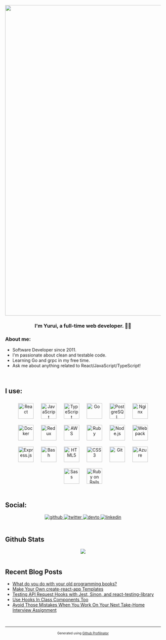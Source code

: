 <div align="center">
<img src="https://i.ibb.co/kcNCkMB/Clean-Shot-2020-08-09-at-22-14-33.png" align="center" height="undefined" width="1002" />
</div>  

### <div align="center">I'm Yurui, a full-time web developer. 👨‍💻 </div>  

### About me:  
- Software Developer since 2011.
- I'm passionate about clean and testable code.
- Learning Go and grpc in my free time.
- Ask me about anything related to React/JavaScript/TypeScript!

<br/>

## I use:
<div align="center">  
<img style="margin: 10px" src="https://raw.githubusercontent.com/devicons/devicon/blob/master/icons/react/react-original-wordmark.svg" alt="React" height="50" />  
<img style="margin: 10px" src="https://raw.githubusercontent.com/devicons/devicon/blob/master/icons/javascript/javascript-original.svg" alt="JavaScript" height="50" />  
<img style="margin: 10px" src="https://raw.githubusercontent.com/devicons/devicon/blob/master/icons/typescript/typescript-original.svg" alt="TypeScript" height="50" />  
<img style="margin: 10px" src="https://raw.githubusercontent.com/devicons/devicon/blob/master/icons/go/go-original.svg" alt="Go" height="50" />  
<img style="margin: 10px" src="https://raw.githubusercontent.com/devicons/devicon/blob/master/icons/postgresql/postgresql-original-wordmark.svg" alt="PostgreSQL" height="50" />  
<img style="margin: 10px" src="https://raw.githubusercontent.com/devicons/devicon/blob/master/icons/nginx/nginx-original.svg" alt="Nginx" height="50" />  
<img style="margin: 10px" src="https://raw.githubusercontent.com/devicons/devicon/blob/master/icons/docker/docker-original-wordmark.svg" alt="Docker" height="50" />  
<img style="margin: 10px" src="https://raw.githubusercontent.com/devicons/devicon/blob/master/icons/redux/redux-original.svg" alt="Redux" height="50" />  
<img style="margin: 10px" src="https://raw.githubusercontent.com/devicons/devicon/blob/master/icons/amazonwebservices/amazonwebservices-original-wordmark.svg" alt="AWS" height="50" />  
<img style="margin: 10px" src="https://raw.githubusercontent.com/devicons/devicon/blob/master/icons/ruby/ruby-original-wordmark.svg" alt="Ruby" height="50" />  
<img style="margin: 10px" src="https://raw.githubusercontent.com/devicons/devicon/blob/master/icons/nodejs/nodejs-original-wordmark.svg" alt="Node.js" height="50" />  
<img style="margin: 10px" src="https://raw.githubusercontent.com/devicons/devicon/blob/master/icons/webpack/webpack-original.svg" alt="Webpack" height="50" />  
<img style="margin: 10px" src="https://raw.githubusercontent.com/devicons/devicon/blob/master/icons/express/express-original-wordmark.svg" alt="Express.js" height="50" />  
<img style="margin: 10px" src="https://www.vectorlogo.zone/logos/gnu_bash/gnu_bash-icon.svg" alt="Bash" height="50" />  
<img style="margin: 10px" src="https://raw.githubusercontent.com/devicons/devicon/blob/master/icons/html5/html5-original-wordmark.svg" alt="HTML5" height="50" />  
<img style="margin: 10px" src="https://raw.githubusercontent.com/devicons/devicon/blob/master/icons/css3/css3-original-wordmark.svg" alt="CSS3" height="50" />  
<img style="margin: 10px" src="https://www.vectorlogo.zone/logos/git-scm/git-scm-icon.svg" alt="Git" height="50" />  
<img style="margin: 10px" src="https://www.vectorlogo.zone/logos/microsoft_azure/microsoft_azure-icon.svg" alt="Azure" height="50" />  
<img style="margin: 10px" src="https://raw.githubusercontent.com/devicons/devicon/blob/master/icons/sass/sass-original.svg" alt="Sass" height="50" />  
<img style="margin: 10px" src="https://raw.githubusercontent.com/devicons/devicon/blob/master/icons/rails/rails-original-wordmark.svg" alt="Ruby on Rails" height="50" />  
</div>  

<br/>  

## Social:  
<div align="center">
<a href="https://github.com/pallymore" target="_blank">
<img src=https://img.shields.io/badge/github-%2324292e.svg?&style=for-the-badge&logo=github&logoColor=white alt=github style="margin-bottom: 5px;" />
</a>
<a href="https://twitter.com/Yuruiology" target="_blank">
<img src=https://img.shields.io/badge/twitter-%2300acee.svg?&style=for-the-badge&logo=twitter&logoColor=white alt=twitter style="margin-bottom: 5px;" />
</a>
<a href="https://dev.to/pallymore" target="_blank">
<img src=https://img.shields.io/badge/dev.to-%2308090A.svg?&style=for-the-badge&logo=dev.to&logoColor=white alt=devto style="margin-bottom: 5px;" />
</a>
<a href="https://linkedin.com/in/yuruiology" target="_blank">
<img src=https://img.shields.io/badge/linkedin-%231E77B5.svg?&style=for-the-badge&logo=linkedin&logoColor=white alt=linkedin style="margin-bottom: 5px;" />
</a>  
</div>  
  

<br/>  


## Github Stats  
<div align="center"><img src="https://github-readme-stats.vercel.app/api?username=pallymore&show_icons=true&count_private=true" align="center" /></div>  

<br/>  


## Recent Blog Posts  
<!-- BLOG-POST-LIST:START -->
- [What do you do with your old programming books?](https://dev.to/pallymore/what-do-you-do-with-your-old-programming-books-4ned)
- [Make Your Own create-react-app Templates](https://dev.to/pallymore/make-your-own-create-react-app-templates-feo)
- [Testing API Request Hooks with Jest, Sinon, and react-testing-library](https://dev.to/pallymore/testing-api-request-hooks-with-jest-sinon-and-react-testing-library-3ncf)
- [Use Hooks In Class Components Too](https://dev.to/pallymore/use-hooks-in-class-components-too-2nog)
- [Avoid Those Mistakes When You Work On Your Next Take-Home Interview Assignment](https://dev.to/pallymore/avoid-those-mistakes-when-you-work-on-your-next-take-home-interview-assignment-2kak)
<!-- BLOG-POST-LIST:END -->  

<br/>  

----
<div style="font-size: 10px" align="center">Generated using <a href="https://profilinator.rishav.dev/" target="_blank">Github Profilinator</a></div>
